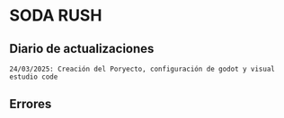 # SODA RUSH

## Diario de actualizaciones
```
24/03/2025: Creación del Poryecto, configuración de godot y visual estudio code

```

## Errores
